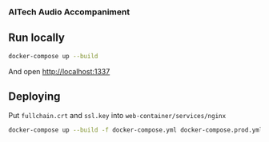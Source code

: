 ### AITech Audio Accompaniment

## Run locally

```bash
docker-compose up --build
```

And open [http://localhost:1337](http://localhost:1337)

## Deploying

Put `fullchain.crt` and `ssl.key` into `web-container/services/nginx`

```bash
docker-compose up --build -f docker-compose.yml docker-compose.prod.yml
```